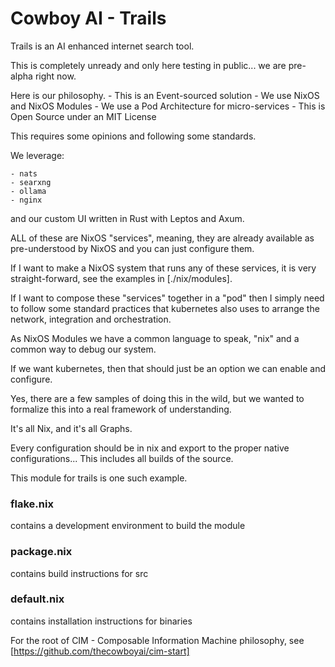 # Cowboy AI - Trails
Trails is an AI enhanced internet search tool.

This is completely unready and only here testing in public... we are pre-alpha right now.

Here is our philosophy.
    - This is an Event-sourced solution
    - We use NixOS and NixOS Modules
    - We use a Pod Architecture for micro-services
    - This is Open Source under an MIT License

This requires some opinions and following some standards.

We leverage:

    - nats
    - searxng
    - ollama
    - nginx

and our custom UI written in Rust with Leptos and Axum.

ALL of these are NixOS "services", meaning, they are already available as pre-understood by NixOS and you can just configure them.

If I want to make a NixOS system that runs any of these services, it is very straight-forward, see the examples in [./nix/modules].

If I want to compose these "services" together in a "pod" then I simply need to follow some standard practices that kubernetes also uses to arrange the network, integration and orchestration.

As NixOS Modules we have a common language to speak, "nix" and a common way to debug our system.

If we want kubernetes, then that should just be an option we can enable and configure.

Yes, there are a few samples of doing this in the wild, but we wanted to formalize this into a real framework of understanding.

It's all Nix, and it's all Graphs.

Every configuration should be in nix and export to the proper native configurations... This includes all builds of the source.

This module for trails is one such example.
### flake.nix
contains a development environment to build the module

### package.nix
contains build instructions for src

### default.nix
contains installation instructions for binaries

For the root of CIM - Composable Information Machine philosophy, see [https://github.com/thecowboyai/cim-start]